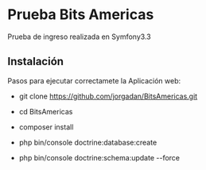 Prueba Bits Americas
========================

Prueba de ingreso realizada en Symfony3.3

Instalación
--------------

Pasos para ejecutar correctamete la Aplicación web:

  * git clone https://github.com/jorgadan/BitsAmericas.git

  * cd BitsAmericas

  * composer install

  * php bin/console doctrine:database:create

  * php bin/console doctrine:schema:update --force

